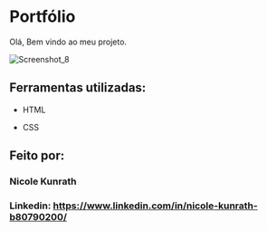 
# Portfólio 
Olá, Bem vindo ao meu projeto.

![Screenshot_8](https://github.com/nicolekunrath/portfolio/assets/125671925/480b6e9e-89c8-40c8-862d-296f6158ccbd)

## Ferramentas utilizadas:

* HTML

* CSS


## Feito por:

### Nicole Kunrath

### Linkedin: https://www.linkedin.com/in/nicole-kunrath-b80790200/
